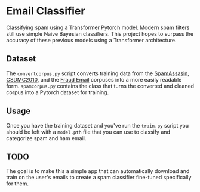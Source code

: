 # Email Classifier

Classifying spam using a Transformer Pytorch model. Modern spam filters still
use simple Naive Bayesian classifiers. This project hopes to surpass the
accuracy of these previous models using a Transformer architecture.

## Dataset

The `convertcorpus.py` script converts training data from the
[SpamAssasin](https://spamassassin/apache.org/old/publiccorpus),
[CSDMC2010](https://github.com/zrz1996/Spam-Email-Classifier-DataSet), and the
[Fraud Email](https://www.kaggle.com/datasets/rtatman/fraudulent-email-corpus?resource=download)
corpuses into a more easily readable form. `spamcorpus.py` contains the class
that turns the converted and cleaned corpus into a Pytorch dataset for training.

## Usage

Once you have the training dataset and you've run the `train.py` script you
should be left with a `model.pth` file that you can use to classify and
categorize spam and ham email.

## TODO

The goal is to make this a simple app that can automatically download and train
on the user's emails to create a spam classifier fine-tuned specifically for
them.
